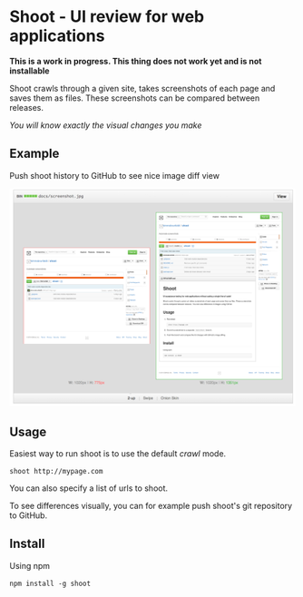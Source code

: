 # Shoot - UI review for web applications

**This is a work in progress. This thing does not work yet and is not installable**

Shoot crawls through a given site, takes screenshots of each page and saves them as files.
These screenshots can be compared between releases.

*You will know exactly the visual changes you make*


## Example

Push shoot history to GitHub to see nice image diff view

![Difference view](docs/diff-view.png)

## Usage

Easiest way to run shoot is to use the default *crawl* mode.

    shoot http://mypage.com

You can also specify a list of urls to shoot.


To see differences visually, you can for example push shoot's git repository to GitHub.

## Install

Using npm

    npm install -g shoot
